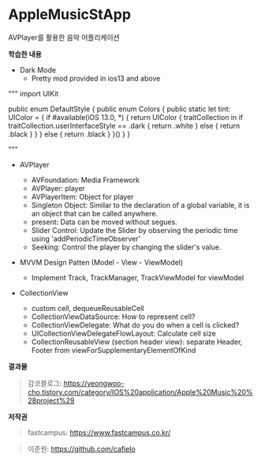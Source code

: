 # AppleMusicStApp
AVPlayer를 활용한 음악 어플리케이션


**학습한 내용**

+ Dark Mode
  - Pretty mod provided in ios13 and above

"""
import UIKit

public enum DefaultStyle {
    public enum Colors {
        public static let tint: UIColor = {
            if #available(iOS 13.0, *) {
                return UIColor { traitCollection in
                    if traitCollection.userInterfaceStyle == .dark {
                        return .white
                    } else {
                        return .black
                    }
                }
            } else {
                return .black
            }
        }()
    }
}

"""

+ AVPlayer
  - AVFoundation: Media Framework
  - AVPlayer: player
  - AVPlayerItem: Object for player
  - Singleton Object: Similar to the declaration of a global variable, it is an object that can be called anywhere.
  - present: Data can be moved without segues.
  - Slider Control: Update the Slider by observing the periodic time using 'addPeriodicTimeObserver'
  - Seeking: Control the player by changing the slider's value.

+ MVVM Design Patten (Model - View - ViewModel)
  - Implement Track, TrackManager, TrackViewModel for viewModel

+ CollectionView
  - custom cell, dequeueReusableCell
  - CollectionViewDataSource: How to represent cell?
  - CollectionViewDelegate: What do you do when a cell is clicked?
  - UICollectionViewDelegateFlowLayout: Calculate cell size
  - CollectionReusableView (section header view): separate Header, Footer from viewForSupplementaryElementOfKind


**결과물**

> 감코블로그: https://yeongwoo-cho.tistory.com/category/IOS%20application/Apple%20Music%20%28project%29


**저작권**
> fastcampus: https://www.fastcampus.co.kr/

> 이준원: https://github.com/cafielo

